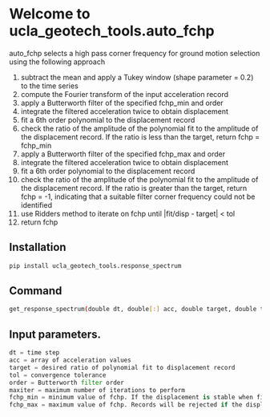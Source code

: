 # Welcome to ucla_geotech_tools.auto_fchp

auto_fchp selects a high pass corner frequency for ground motion selection using the following approach

1. subtract the mean and apply a Tukey window (shape parameter = 0.2) to the time series
2. compute the Fourier transform of the input acceleration record
3. apply a Butterworth filter of the specified fchp_min and order
4. integrate the filtered acceleration twice to obtain displacement
5. fit a 6th order polynomial to the displacement record
6. check the ratio of the amplitude of the polynomial fit to the amplitude of the displacement record. If the ratio is less than the target, return fchp = fchp_min
7. apply a Butterworth filter of the specified fchp_max and order
8. integrate the filtered acceleration twice to obtain displacement
9. fit a 6th order polynomial to the displacement record
10. check the ratio of the amplitude of the polynomial fit to the amplitude of the displacement record. If the ratio is greater than the target, return fchp = -1, indicating that a suitable filter corner frequency could not be identified
11. use Ridders method to iterate on fchp until |fit/disp - target| < tol
12. return fchp  

## Installation  
```bash
pip install ucla_geotech_tools.response_spectrum
```

## Command
```bash
get_response_spectrum(double dt, double[:] acc, double target, double tol, double order, double maxiter, double fchp_min, double fchp_max)
```

## Input parameters.
```python
dt = time step
acc = array of acceleration values
target = desired ratio of polynomial fit to displacement record
tol = convergence tolerance
order = Butterworth filter order
maxiter = maximum number of iterations to perform
fchp_min = minimum value of fchp. If the displacement is stable when filtered using fchp_min, then fchp = fchp_min.
fchp_max = maximum value of fchp. Records will be rejected if the displacement is unstable when filtered using fchp_max.
```